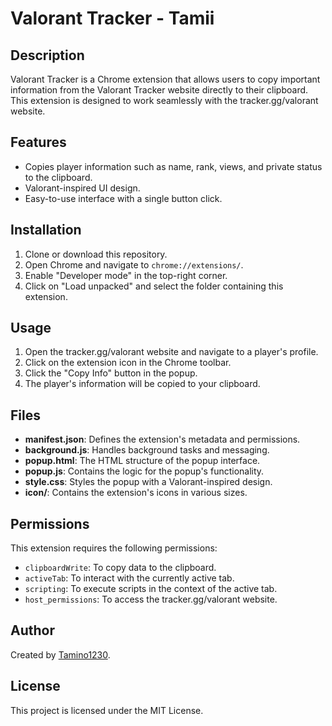 # Valorant Tracker - Tamii

## Description
Valorant Tracker is a Chrome extension that allows users to copy important information from the Valorant Tracker website directly to their clipboard. This extension is designed to work seamlessly with the tracker.gg/valorant website.

## Features
- Copies player information such as name, rank, views, and private status to the clipboard.
- Valorant-inspired UI design.
- Easy-to-use interface with a single button click.

## Installation
1. Clone or download this repository.
2. Open Chrome and navigate to `chrome://extensions/`.
3. Enable "Developer mode" in the top-right corner.
4. Click on "Load unpacked" and select the folder containing this extension.

## Usage
1. Open the tracker.gg/valorant website and navigate to a player's profile.
2. Click on the extension icon in the Chrome toolbar.
3. Click the "Copy Info" button in the popup.
4. The player's information will be copied to your clipboard.

## Files
- **manifest.json**: Defines the extension's metadata and permissions.
- **background.js**: Handles background tasks and messaging.
- **popup.html**: The HTML structure of the popup interface.
- **popup.js**: Contains the logic for the popup's functionality.
- **style.css**: Styles the popup with a Valorant-inspired design.
- **icon/**: Contains the extension's icons in various sizes.

## Permissions
This extension requires the following permissions:
- `clipboardWrite`: To copy data to the clipboard.
- `activeTab`: To interact with the currently active tab.
- `scripting`: To execute scripts in the context of the active tab.
- `host_permissions`: To access the tracker.gg/valorant website.

## Author
Created by [Tamino1230](https://github.com/Tamino1230).

## License
This project is licensed under the MIT License.